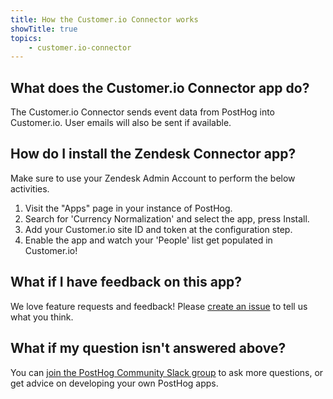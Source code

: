 ```yaml
---
title: How the Customer.io Connector works
showTitle: true
topics:
    - customer.io-connector
---
```


## What does the Customer.io Connector app do?
The Customer.io Connector sends event data from PostHog into Customer.io. User emails will also be sent if available.

## How do I install the Zendesk Connector app?
Make sure to use your Zendesk Admin Account to perform the below activities.

1. Visit the "Apps" page in your instance of PostHog.
2. Search for 'Currency Normalization' and select the app, press Install.
3. Add your Customer.io site ID and token at the configuration step.
4. Enable the app and watch your 'People' list get populated in Customer.io!

## What if I have feedback on this app?

We love feature requests and feedback! Please [create an issue](https://github.com/PostHog/posthog/issues/new?assignees=&labels=enhancement%2C+feature&template=feature_request.md) to tell us what you think. 

## What if my question isn't answered above?

You can [join the PostHog Community Slack group](/slack) to ask more questions, or get advice on developing your own PostHog apps.